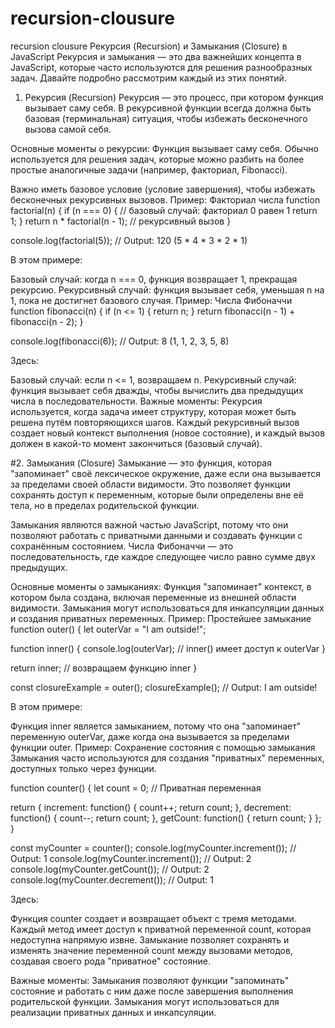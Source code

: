 # recursion-clousure
recursion clousure
Рекурсия (Recursion) и Замыкания (Closure) в JavaScript
Рекурсия и замыкания — это два важнейших концепта в JavaScript, которые часто используются для решения разнообразных задач. Давайте подробно рассмотрим каждый из этих понятий.
1. Рекурсия (Recursion)
Рекурсия — это процесс, при котором функция вызывает саму себя. В рекурсивной функции всегда должна быть базовая (терминальная) ситуация, чтобы избежать бесконечного вызова самой себя.

Основные моменты о рекурсии:
Функция вызывает саму себя.
Обычно используется для решения задач, которые можно разбить на более простые аналогичные задачи (например, факториал, Fibonacci).

Важно иметь базовое условие (условие завершения), чтобы избежать бесконечных рекурсивных вызовов.
Пример: Факториал числа
function factorial(n) {
  if (n === 0) {  // базовый случай: факториал 0 равен 1
    return 1;
  }
  return n * factorial(n - 1);  // рекурсивный вызов
}

console.log(factorial(5));  // Output: 120 (5 * 4 * 3 * 2 * 1)

В этом примере:

Базовый случай: когда n === 0, функция возвращает 1, прекращая рекурсию.
Рекурсивный случай: функция вызывает себя, уменьшая n на 1, пока не достигнет базового случая.
Пример: Числа Фибоначчи
function fibonacci(n) {
  if (n <= 1) {
    return n;
  }
  return fibonacci(n - 1) + fibonacci(n - 2);
}

console.log(fibonacci(6));  // Output: 8 (1, 1, 2, 3, 5, 8)

Здесь:

Базовый случай: если n <= 1, возвращаем n.
Рекурсивный случай: функция вызывает себя дважды, чтобы вычислить два предыдущих числа в последовательности.
Важные моменты:
Рекурсия используется, когда задача имеет структуру, которая может быть решена путём повторяющихся шагов.
Каждый рекурсивный вызов создает новый контекст выполнения (новое состояние), и каждый вызов должен в какой-то момент закончиться (базовый случай).

#2. Замыкания (Closure)
Замыкание — это функция, которая "запоминает" своё лексическое окружение, даже если она вызывается за пределами своей области видимости. Это позволяет функции сохранять доступ к переменным, которые были определены вне её тела, но в пределах родительской функции.

Замыкания являются важной частью JavaScript, потому что они позволяют работать с приватными данными и создавать функции с сохранённым состоянием.
Числа Фибоначчи — это последовательность, где каждое следующее число равно сумме двух предыдущих.

Основные моменты о замыканиях:
Функция "запоминает" контекст, в котором была создана, включая переменные из внешней области видимости.
Замыкания могут использоваться для инкапсуляции данных и создания приватных переменных.
Пример: Простейшее замыкание
function outer() {
  let outerVar = "I am outside!";
  
  function inner() {
    console.log(outerVar);  // inner() имеет доступ к outerVar
  }
  
  return inner;  // возвращаем функцию inner
}

const closureExample = outer();
closureExample();  // Output: I am outside!

В этом примере:

Функция inner является замыканием, потому что она "запоминает" переменную outerVar, даже когда она вызывается за пределами функции outer.
Пример: Сохранение состояния с помощью замыкания
Замыкания часто используются для создания "приватных" переменных, доступных только через функции.

function counter() {
  let count = 0;  // Приватная переменная
  
  return {
    increment: function() {
      count++;
      return count;
    },
    decrement: function() {
      count--;
      return count;
    },
    getCount: function() {
      return count;
    }
  };
}

const myCounter = counter();
console.log(myCounter.increment());  // Output: 1
console.log(myCounter.increment());  // Output: 2
console.log(myCounter.getCount());  // Output: 2
console.log(myCounter.decrement());  // Output: 1

Здесь:

Функция counter создает и возвращает объект с тремя методами.
Каждый метод имеет доступ к приватной переменной count, которая недоступна напрямую извне.
Замыкание позволяет сохранять и изменять значение переменной count между вызовами методов, создавая своего рода "приватное" состояние.

Важные моменты:
Замыкания позволяют функции "запоминать" состояние и работать с ним даже после завершения выполнения родительской функции.
Замыкания могут использоваться для реализации приватных данных и инкапсуляции.
